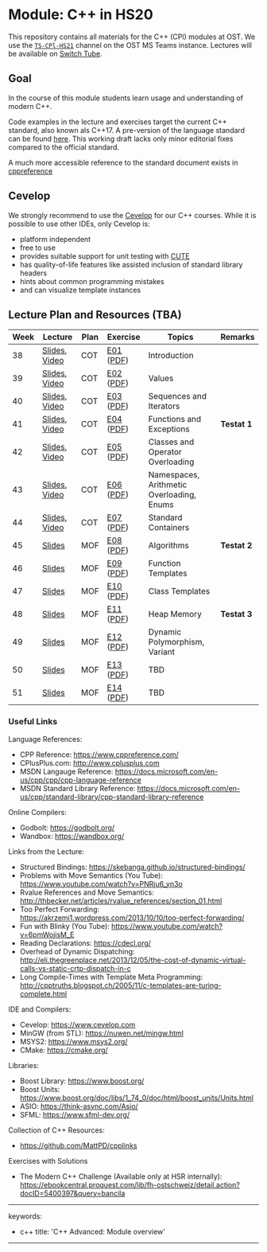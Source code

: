 # Module: C++ in HS20

This repository contains all materials for the C++ (CPl) modules at OST.
We use the [`TS-CPl-HS21`](https://teams.microsoft.com/l/team/19%3aee9d1b0dc838423686a103f7b8cbf2c9%40thread.tacv2/conversations?groupId=40fb7d97-bf4e-48c6-b28c-681a2d2fdf04&tenantId=a6e70fa3-1c7a-4aa2-a25e-836eea52ca22) channel on the OST MS Teams instance.
Lectures will be available on [Switch Tube](https://tube.switch.ch/channels/889a82a4).

## Goal

In the course of this module students learn usage and understanding of modern C++.

Code examples in the lecture and exercises target the current C++ standard, also known als C++17.
A pre-version of the language standard can be found [here](http://www.open-std.org/jtc1/sc22/wg21/docs/papers/2017/n4659.pdf).
This working draft lacks only minor editorial fixes compared to the official standard.

A much more accessible reference to the standard document exists in [cppreference]( https://en.cppreference.com/w/)

## Cevelop

We strongly recommend to use the [Cevelop](https://www.cevelop.com) for our C++ courses.
While it is possible to use other IDEs, only Cevelop is:

- platform independent
- free to use
- provides suitable support for unit testing with [CUTE](https://www.cute-test.com)
- has quality-of-life features like assisted inclusion of standard library headers
- hints about common programming mistakes
- and can visualize template instances

## Lecture Plan and Resources (TBA)

| Week | Lecture                                                           | Plan | Exercise                                                                                | Topics                                                 | Remarks        |
|------|-------------------------------------------------------------------|------|-----------------------------------------------------------------------------------------|--------------------------------------------------------|----------------|
| 38   | [Slides](week01), [Video](https://tube.switch.ch/videos/41b34752) | COT  | [E01](week01/README.md) ([PDF](/../-/jobs/artifacts/master/file/week01.pdf?job=week01)) | Introduction                                           |                |
| 39   | [Slides](week02), [Video](https://tube.switch.ch/videos/af786ac1) | COT  | [E02](week02/README.md) ([PDF](/../-/jobs/artifacts/master/file/week02.pdf?job=week02)) | Values                                                 |                |
| 40   | [Slides](week03), [Video](https://tube.switch.ch/videos/0216adb3) | COT  | [E03](week03/README.md) ([PDF](/../-/jobs/artifacts/master/file/week03.pdf?job=week03)) | Sequences and Iterators                                |                |
| 41   | [Slides](week04), [Video](https://tube.switch.ch/videos/ffb06a12) | COT  | [E04](week04/README.md) ([PDF](/../-/jobs/artifacts/master/file/week04.pdf?job=week04)) | Functions and Exceptions                               | **Testat 1**   |
| 42   | [Slides](week05), [Video](https://tube.switch.ch/videos/3f9e7d90) | COT  | [E05](week05/README.md) ([PDF](/../-/jobs/artifacts/master/file/week05.pdf?job=week05)) | Classes and Operator Overloading                       |                |
| 43   | [Slides](week06), [Video](https://tube.switch.ch/videos/cb762743) | COT  | [E06](week06/README.md) ([PDF](/../-/jobs/artifacts/master/file/week06.pdf?job=week06)) | Namespaces, Arithmetic Overloading, Enums              |                |
| 44   | [Slides](week07), [Video](https://tube.switch.ch/videos/a00095cb) | COT  | [E07](week07/README.md) ([PDF](/../-/jobs/artifacts/master/file/week07.pdf?job=week07)) | Standard Containers                                    |                |
| 45   | [Slides](week08)                                                  | MOF  | [E08](week08/README.md) ([PDF](/../-/jobs/artifacts/master/file/week08.pdf?job=week08)) | Algorithms                                             | **Testat 2**   |
| 46   | [Slides](week09)                                                  | MOF  | [E09](week09/README.md) ([PDF](/../-/jobs/artifacts/master/file/week09.pdf?job=week09)) | Function Templates                                     |                |
| 47   | [Slides](week10)                                                  | MOF  | [E10](week10/README.md) ([PDF](/../-/jobs/artifacts/master/file/week10.pdf?job=week10)) | Class Templates                                        |                |
| 48   | [Slides](week11)                                                  | MOF  | [E11](week11/README.md) ([PDF](/../-/jobs/artifacts/master/file/week11.pdf?job=week11)) | Heap Memory                                            | **Testat 3**   |
| 49   | [Slides](week12)                                                  | MOF  | [E12](week12/README.md) ([PDF](/../-/jobs/artifacts/master/file/week12.pdf?job=week12)) | Dynamic Polymorphism, Variant                          |                |
| 50   | [Slides](week13)                                                  | MOF  | [E13](week13/README.md) ([PDF](/../-/jobs/artifacts/master/file/week13.pdf?job=week13)) | TBD                                                    |                |
| 51   | [Slides](week14)                                                  | MOF  | [E14](week14/README.md) ([PDF](/../-/jobs/artifacts/master/file/week14.pdf?job=week14)) | TBD                                                    |                |

### Useful Links

Language References:
- CPP Reference: https://www.cppreference.com/
- CPlusPlus.com: http://www.cplusplus.com
- MSDN Langauge Reference: https://docs.microsoft.com/en-us/cpp/cpp/cpp-language-reference
- MSDN Standard Library Reference: https://docs.microsoft.com/en-us/cpp/standard-library/cpp-standard-library-reference

Online Compilers:
- Godbolt: https://godbolt.org/
- Wandbox: https://wandbox.org/

Links from the Lecture:
- Structured Bindings: https://skebanga.github.io/structured-bindings/
- Problems with Move Semantics (You Tube): https://www.youtube.com/watch?v=PNRju6_yn3o
- Rvalue References and Move Semantics: http://thbecker.net/articles/rvalue_references/section_01.html
- Too Perfect Forwarding: https://akrzemi1.wordpress.com/2013/10/10/too-perfect-forwarding/
- Fun with Blinky (You Tube): https://www.youtube.com/watch?v=6pmWojisM_E
- Reading Declarations: https://cdecl.org/
- Overhead of Dynamic Dispatching: http://eli.thegreenplace.net/2013/12/05/the-cost-of-dynamic-virtual-calls-vs-static-crtp-dispatch-in-c
- Long Compile-Times with Template Meta Programming: http://cpptruths.blogspot.ch/2005/11/c-templates-are-turing-complete.html

IDE and Compilers:
- Cevelop: https://www.cevelop.com
- MinGW (from STL): https://nuwen.net/mingw.html
- MSYS2: https://www.msys2.org/
- CMake: https://cmake.org/

Libraries:
- Boost Library: https://www.boost.org/
- Boost Units: https://www.boost.org/doc/libs/1_74_0/doc/html/boost_units/Units.html
- ASIO: https://think-async.com/Asio/ 
- SFML: https://www.sfml-dev.org/

Collection of C++ Resources:
- https://github.com/MattPD/cpplinks

Exercises with Solutions
- The Modern C++ Challenge (Available only at HSR internally): https://ebookcentral.proquest.com/lib/fh-ostschweiz/detail.action?docID=5400397&query=bancila

---
keywords:
- c++
title: 'C++ Advanced: Module overview'
---

